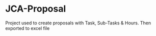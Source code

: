 # JCA-Proposal
Project used to create proposals with Task, Sub-Tasks &amp; Hours. Then exported to excel file
